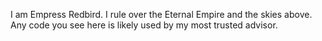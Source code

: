 I am Empress Redbird.
I rule over the Eternal Empire and the skies above. 
Any code you see here is likely used by my most trusted advisor.
